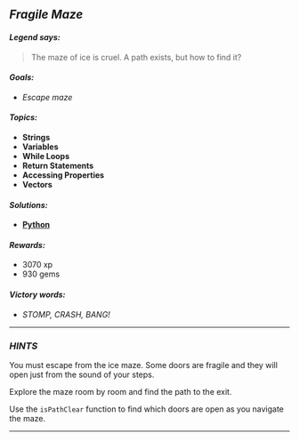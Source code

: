 ## _Fragile Maze_

#### _Legend says:_
> The maze of ice is cruel. A path exists, but how to find it?

#### _Goals:_
+ _Escape maze_

#### _Topics:_
+ **Strings**
+ **Variables**
+ **While Loops**
+ **Return Statements**
+ **Accessing Properties**
+ **Vectors**

#### _Solutions:_
+ **[Python](fragile_maze.py)**

#### _Rewards:_
+ 3070 xp
+ 930 gems

#### _Victory words:_
+ _STOMP, CRASH, BANG!_

___

### _HINTS_

You must escape from the ice maze. Some doors are fragile and they will open just from the sound of your steps.

Explore the maze room by room and find the path to the exit.

Use the `isPathClear` function to find which doors are open as you navigate the maze.

___
